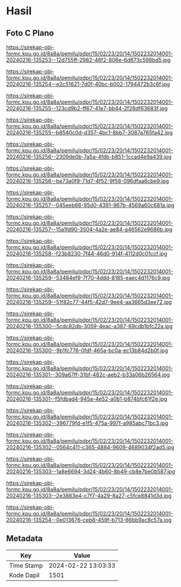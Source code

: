 # Hasil

## Foto C Plano

https://sirekap-obj-formc.kpu.go.id/8a8a/pemilu/pdpr/15/02/23/20/14/1502232014001-20240216-135253--12d755ff-2982-46f2-806e-6d673c598bd5.jpg

https://sirekap-obj-formc.kpu.go.id/8a8a/pemilu/pdpr/15/02/23/20/14/1502232014001-20240216-135254--e2c51621-7d0f-40bc-b002-1794472b3c6f.jpg

https://sirekap-obj-formc.kpu.go.id/8a8a/pemilu/pdpr/15/02/23/20/14/1502232014001-20240216-135255--123cd9b2-ff67-41e7-bb44-2f28df63683f.jpg

https://sirekap-obj-formc.kpu.go.id/8a8a/pemilu/pdpr/15/02/23/20/14/1502232014001-20240216-135255--b8540c0d-d357-4bc1-8bb7-3087a765fa42.jpg

https://sirekap-obj-formc.kpu.go.id/8a8a/pemilu/pdpr/15/02/23/20/14/1502232014001-20240216-135256--2309de0b-7a5a-4fdb-b851-1ccad4e9a439.jpg

https://sirekap-obj-formc.kpu.go.id/8a8a/pemilu/pdpr/15/02/23/20/14/1502232014001-20240216-135256--be73a0f9-71d7-4f52-9f58-096dfaa6cbe9.jpg

https://sirekap-obj-formc.kpu.go.id/8a8a/pemilu/pdpr/15/02/23/20/14/1502232014001-20240216-135257--045eeb66-95d0-4391-967b-4569a60c681a.jpg

https://sirekap-obj-formc.kpu.go.id/8a8a/pemilu/pdpr/15/02/23/20/14/1502232014001-20240216-135257--15a1fd90-3504-4a2e-ae84-a46562e9686b.jpg

https://sirekap-obj-formc.kpu.go.id/8a8a/pemilu/pdpr/15/02/23/20/14/1502232014001-20240216-135258--f23b8230-7f44-46d0-914f-4112d0c01ccf.jpg

https://sirekap-obj-formc.kpu.go.id/8a8a/pemilu/pdpr/15/02/23/20/14/1502232014001-20240216-135259--53484ef9-7f70-4ddd-8185-eaec4d1176c9.jpg

https://sirekap-obj-formc.kpu.go.id/8a8a/pemilu/pdpr/15/02/23/20/14/1502232014001-20240216-135259--51f82c77-44f5-42d7-9ee4-aa3665d3ee72.jpg

https://sirekap-obj-formc.kpu.go.id/8a8a/pemilu/pdpr/15/02/23/20/14/1502232014001-20240216-135300--5cdc82db-3059-4eac-a387-69cdb1bfc22a.jpg

https://sirekap-obj-formc.kpu.go.id/8a8a/pemilu/pdpr/15/02/23/20/14/1502232014001-20240216-135300--9b1fc776-0fdf-465a-bc0a-ec13b84d2b0f.jpg

https://sirekap-obj-formc.kpu.go.id/8a8a/pemilu/pdpr/15/02/23/20/14/1502232014001-20240216-135301--309a67ff-31bf-482c-aeb2-b33a06b26564.jpg

https://sirekap-obj-formc.kpu.go.id/8a8a/pemilu/pdpr/15/02/23/20/14/1502232014001-20240216-135301--f5fdbad4-945a-4e52-a0b1-b874bfc61f2e.jpg

https://sirekap-obj-formc.kpu.go.id/8a8a/pemilu/pdpr/15/02/23/20/14/1502232014001-20240216-135302--396779fd-e1f5-475a-997f-a985abc71bc3.jpg

https://sirekap-obj-formc.kpu.go.id/8a8a/pemilu/pdpr/15/02/23/20/14/1502232014001-20240216-135302--0564c411-c365-4884-9609-4689034f2ad5.jpg

https://sirekap-obj-formc.kpu.go.id/8a8a/pemilu/pdpr/15/02/23/20/14/1502232014001-20240216-135303--1a8e6694-3d24-4b60-8b49-cb8e7be0b587.jpg

https://sirekap-obj-formc.kpu.go.id/8a8a/pemilu/pdpr/15/02/23/20/14/1502232014001-20240216-135303--2e3883e4-c7f7-4a29-8a27-c5fce8841d3d.jpg

https://sirekap-obj-formc.kpu.go.id/8a8a/pemilu/pdpr/15/02/23/20/14/1502232014001-20240216-135254--0e013676-ceb8-459f-b713-66bb9ac8c57a.jpg


## Metadata

| Key        | Value               |
| ---------- | ------------------- |
| Time Stamp | 2024-02-22 13:03:33 |
| Kode Dapil | 1501                |



